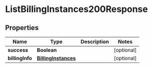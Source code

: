 

# ListBillingInstances200Response


## Properties

| Name | Type | Description | Notes |
|------------ | ------------- | ------------- | -------------|
|**success** | **Boolean** |  |  [optional] |
|**billingInfo** | [**BillingInstances**](BillingInstances.md) |  |  [optional] |



